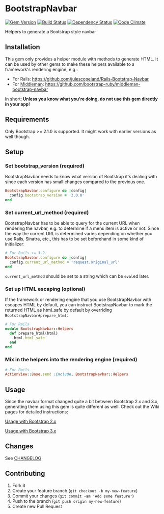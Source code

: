 # BootstrapNavbar

[![Gem Version](https://badge.fury.io/rb/bootstrap-navbar.png)](http://badge.fury.io/rb/bootstrap-navbar)
[![Build Status](https://secure.travis-ci.org/bootstrap-ruby/bootstrap-navbar.png)](http://travis-ci.org/bootstrap-ruby/bootstrap-navbar)
[![Dependency Status](https://gemnasium.com/bootstrap-ruby/bootstrap-navbar.png)](https://gemnasium.com/bootstrap-ruby/bootstrap-navbar)
[![Code Climate](https://codeclimate.com/github/bootstrap-ruby/bootstrap-navbar.png)](https://codeclimate.com/github/bootstrap-ruby/bootstrap-navbar)

Helpers to generate a Bootstrap style navbar

## Installation

This gem only provides a helper module with methods to generate HTML. It can be used by other gems to make these helpers available to a framework's rendering engine, e.g.:

* For Rails: https://github.com/julescopeland/Rails-Bootstrap-Navbar
* For [Middleman](http://middlemanapp.com/): https://github.com/bootstrap-ruby/middleman-bootstrap-navbar

In short: __Unless you know what you're doing, do not use this gem directly in your app!__

## Requirements

Only Bootstrap >= 2.1.0 is supported. It might work with earlier versions as well though.

## Setup

### Set bootstrap_version (required)

BootstrapNavbar needs to know what version of Bootstrap it's dealing with since each version has small changes compared to the previous one.

```ruby
BootstrapNavbar.configure do |config|
  config.bootstrap_version = '3.0.0'
end
```

### Set current_url_method (required)

BootstrapNavbar has to be able to query for the current URL when rendering the navbar, e.g. to determine if a menu item is active or not. Since the way the current URL is determined varies depending on whether you use Rails, Sinatra, etc., this has to be set beforehand in some kind of initializer:

```ruby
# For Rails >= 3.2
BootstrapNavbar.configure do |config|
  config.current_url_method = 'request.original_url'
end
```

`current_url_method` should be set to a string which can be `eval`ed later.

### Set up HTML escaping (optional)

If the framework or rendering engine that you use BootstrapNavbar with escapes HTML by default, you can instruct BootstrapNavbar to mark the returned HTML as html_safe by default by overriding `BootstrapNavbar#prepare_html`:

```ruby
# For Rails
module BootstrapNavbar::Helpers
  def prepare_html(html)
    html.html_safe
  end
end
```

### Mix in the helpers into the rendering engine (required)

```ruby
# For Rails
ActionView::Base.send :include, BootstrapNavbar::Helpers
```

## Usage

Since the navbar format changed quite a bit between Bootstrap 2.x and 3.x, generating them using this gem is quite different as well. Check out the Wiki pages for detailed instructions:

[Usage with Bootstrap 2.x](https://github.com/bootstrap-ruby/bootstrap-navbar/wiki/Usage-with-Bootstrap-2.x)

[Usage with Bootstrap 3.x](https://github.com/bootstrap-ruby/bootstrap-navbar/wiki/Usage-with-Bootstrap-3.x)

## Changes

See [CHANGELOG](CHANGELOG.md)

## Contributing

1. Fork it
2. Create your feature branch (`git checkout -b my-new-feature`)
3. Commit your changes (`git commit -am 'Add some feature'`)
4. Push to the branch (`git push origin my-new-feature`)
5. Create new Pull Request

